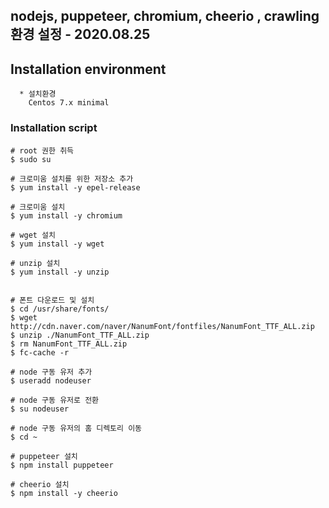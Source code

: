 ## nodejs, puppeteer, chromium, cheerio , crawling 환경 설정  - 2020.08.25

## Installation environment 
```  
  * 설치환경
    Centos 7.x minimal  
```

### Installation script
```
# root 권한 취득
$ sudo su

# 크로미움 설치를 위한 저장소 추가
$ yum install -y epel-release

# 크로미움 설치
$ yum install -y chromium

# wget 설치
$ yum install -y wget

# unzip 설치
$ yum install -y unzip


# 폰트 다운로드 및 설치
$ cd /usr/share/fonts/
$ wget http://cdn.naver.com/naver/NanumFont/fontfiles/NanumFont_TTF_ALL.zip
$ unzip ./NanumFont_TTF_ALL.zip
$ rm NanumFont_TTF_ALL.zip
$ fc-cache -r

# node 구동 유저 추가
$ useradd nodeuser

# node 구동 유저로 전환
$ su nodeuser

# node 구동 유저의 홈 디렉토리 이동
$ cd ~

# puppeteer 설치
$ npm install puppeteer

# cheerio 설치
$ npm install -y cheerio

```


